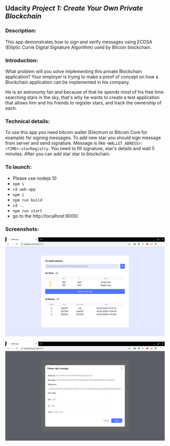## Udacity *Project 1: Create Your Own Private Blockchain*

### Description:
This app demonstrates how to sign and verify messages using ECDSA (Elliptic Curve Digital Signature Algorithm) used by Bitcoin blockchain. 

### Introduction:

What problem will you solve implementing this private Blockchain application? Your employer is trying to make a proof of concept on how a Blockchain application can be implemented in his company.

He is an astronomy fan and because of that he spends most of his free time searching stars in the sky, that's why he wants to create a test application that allows him and his friends to register stars, and track the ownership of each.

### Technical details:

To use this app you need bitcoin wallet (Electrum or Bitcoin Core for example) for signing messages. To add new star you should sign message from server and send signature. Message is like `<WALLET_ADRESS>:<TIME>:starRegistry`. You need to fill signature, star's details and wait 5 minutes. After you can add star star to blockchain.

### To launch:

* Please use nodejs 10
* `npm i`
* `cd web-app`
* `npm i`
* `npm run build`
* `cd ..`
* `npm run start`
* go to the http://localhost:8000/

### Screenshots:

![blockchain](blockchain.png)

![add star](add-star.png)
